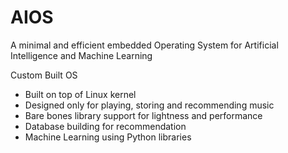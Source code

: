 # AIOS
A minimal and efficient embedded Operating System for Artificial Intelligence and Machine Learning

Custom Built OS
- Built on top of Linux kernel
- Designed only for playing, storing and recommending music
- Bare bones library support for lightness and performance
- Database building for recommendation
- Machine Learning using Python libraries
